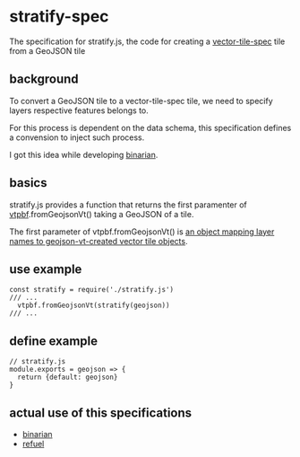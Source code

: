 # stratify-spec
The specification for stratify.js, the code for creating a [vector-tile-spec](https://github.com/mapbox/vector-tile-spec/) tile from a GeoJSON tile

## background
To convert a GeoJSON tile to a vector-tile-spec tile, we need to specify layers respective features belongs to. 

For this process is dependent on the data schema, this specification defines a convension to inject such process.

I got this idea while developing [binarian](https://github.com/hfu/binarian/).

## basics
stratify.js provides a function that returns the first paramenter of [vtpbf](https://github.com/mapbox/vt-pbf).fromGeojsonVt() taking a GeoJSON of a tile. 

The first parameter of vtpbf.fromGeojsonVt() is [an object mapping layer names to geojson-vt-created vector tile objects](https://github.com/mapbox/vt-pbf/blob/master/index.js#L24).

## use example
```node
const stratify = require('./stratify.js')
/// ...
  vtpbf.fromGeojsonVt(stratify(geojson))
/// ...
```

## define example
```node
// stratify.js
module.exports = geojson => {
  return {default: geojson}
}
```

## actual use of this specifications
- [binarian](https://github.com/hfu/binarian)
- [refuel](https://github.com/hfu/refuel)
